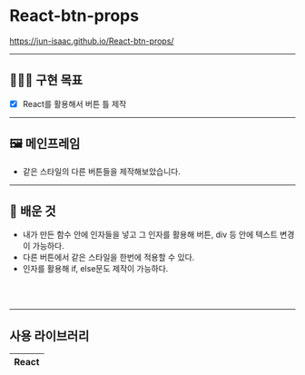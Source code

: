 # React-btn-props
https://jun-isaac.github.io/React-btn-props/


-----------------
## 🧑🏻‍💻 구현 목표

- [x] React를 활용해서 버튼 틀 제작

-----------------
## 🖼 메인프레임

* 같은 스타일의 다른 버튼들을 제작해보았습니다.

------------------
## 📕 배운 것

* 내가 만든 함수 안에 인자들을 넣고 그 인자를 활용해 버튼, div 등 안에 텍스트 변경이 가능하다.
* 다른 버튼에서 같은 스타일을 한번에 적용할 수 있다.
* 인자를 활용해 if, else문도 제작이 가능하다.

<br><br>

----

## 사용 라이브러리
|React|
|---|
